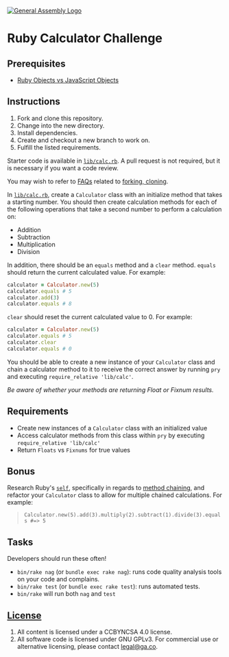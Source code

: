 [![General Assembly Logo](https://camo.githubusercontent.com/1a91b05b8f4d44b5bbfb83abac2b0996d8e26c92/687474703a2f2f692e696d6775722e636f6d2f6b6538555354712e706e67)](https://generalassemb.ly/education/web-development-immersive)

# Ruby Calculator Challenge

## Prerequisites

-   [Ruby Objects vs JavaScript Objects](https://github.com/ga-wdi-boston/ruby-vs-js-objects)

## Instructions

1.  Fork and clone this repository.
1.  Change into the new directory.
1.  Install dependencies.
1.  Create and checkout a new branch to work on.
1.  Fulfill the listed requirements.

Starter code is available in [`lib/calc.rb`](lib/calc.rb). A pull request is not
required, but it is necessary if you want a code review.

You may wish to refer to [FAQs](https://github.com/ga-wdi-boston/meta/wiki/)
related to [forking, cloning](https://github.com/ga-wdi-boston/meta/wiki/ForkAndClone).

In [`lib/calc.rb`](lib/calc.rb), create a `Calculator` class with an initialize
method that takes a starting number. You should then create calculation methods
for each of the following operations that take a second number to perform a
calculation on:

-   Addition
-   Subtraction
-   Multiplication
-   Division

In addition, there should be an `equals` method and a `clear` method.
`equals` should return the current calculated value.  For example:

```ruby
calculator = Calculator.new(5)
calculator.equals # 5
calculator.add(3)
calculator.equals # 8
```

`clear` should reset the current calculated value to 0.  For example:

```ruby
calculator = Calculator.new(5)
calculator.equals # 5
calculator.clear
calculator.equals # 0
```

You should be able to create a new instance of your `Calculator` class and chain
a calculator method to it to receive the correct answer by running `pry` and
executing `require_relative 'lib/calc'`.

*Be aware of whether your methods are returning Float or Fixnum results.*

## Requirements

-   Create new instances of a `Calculator` class with an initialized value
-   Access calculator methods from this class within `pry` by executing
    `require_relative 'lib/calc'`
-   Return `Floats` vs `Fixnums` for true values

## Bonus

Research Ruby's [`self`](http://ruby-doc.org/docs/keywords/1.9/Object.html#method-i-self),
specifically in regards to [method chaining](http://www.sitepoint.com/a-guide-to-method-chaining/),
and refactor your `Calculator` class to allow for multiple chained calculations.
For example:

> `Calculator.new(5).add(3).multiply(2).subtract(1).divide(3).equals #=> 5`

## Tasks

Developers should run these often!

-   `bin/rake nag`  (or `bundle exec rake nag`):
    runs code quality analysis tools on your code and complains.
-   `bin/rake test` (or `bundle exec rake test`): runs automated tests.
-   `bin/rake` will run both `nag` and `test`

## [License](LICENSE)

1.  All content is licensed under a CC­BY­NC­SA 4.0 license.
1.  All software code is licensed under GNU GPLv3. For commercial use or
    alternative licensing, please contact legal@ga.co.
